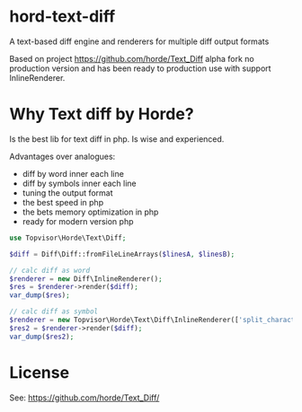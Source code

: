 # hord-text-diff

A text-based diff engine and renderers for multiple diff output formats

Based on project https://github.com/horde/Text_Diff alpha fork no production version and has been ready to production
use with support InlineRenderer.

# Why Text diff by Horde?

Is the best lib for text diff in php. Is wise and experienced.

Advantages over analogues:

- diff by word inner each line
- diff by symbols inner each line
- tuning the output format
- the best speed in php
- the bets memory optimization in php
- ready for modern version php

```php
use Topvisor\Horde\Text\Diff;

$diff = Diff\Diff::fromFileLineArrays($linesA, $linesB);

// calc diff as word
$renderer = new Diff\InlineRenderer();
$res = $renderer->render($diff);
var_dump($res);

// calc diff as symbol
$renderer = new Topvisor\Horde\Text\Diff\InlineRenderer(['split_characters' => true]);
$res2 = $renderer->render($diff);
var_dump($res2);
```

# License

See: https://github.com/horde/Text_Diff/